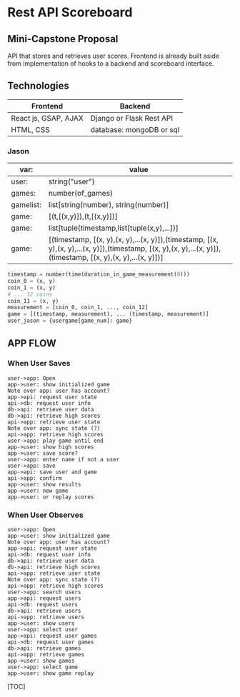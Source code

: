 Rest API Scoreboard
===================

## Mini-Capstone Proposal
API that stores and retrieves user scores.
Frontend is already built aside from implementation of hooks to a backend and scoreboard interface.

## Technologies

Frontend | Backend
----- | ---
React js, GSAP, AJAX | Django or Flask Rest API
HTML, CSS | database: mongoDB or sql


### Jason 
var: |  value
------ | ---
user: | string("user")
games: | number(of_games)
gamelist: | list[string(number), string(number)] 
game: | [(t,[(x,y)]),(t,[(x,y)])] 
game: |  list[tuple(timestamp,list[tuple(x,y),...])]
game: | [(timestamp, [(x, y),(x, y),...(x, y)]),(timestamp, [(x, y),(x, y),...(x, y)]),(timestamp, [(x, y),(x, y),...(x, y)]),(timestamp, [(x, y),(x, y),...(x, y)])]

```python
timestamp = number(time(duration_in_game_measurement(0)))
coin_0 = (x, y) 
coin_1 = (x, y) 
# ... 12 coins
coin_11 = (x, y)
measurement = [coin_0, coin_1, ..., coin_12]
game = [(timestamp, measurement), ... (timestamp, measurement)]
user_jason = {usergame[game_num]: game}

```
 

## APP FLOW

### When User Saves
```sequence
user->app: Open
app->user: show initialized game
Note over app: user has account?
app->api: request user state         
api->db: request user info     
db->api: retrieve user data    
db->api: retrieve high scores
api->app: retrieve user state
Note over app: sync state (?)
api->app: retrieve high scores
user->app: play game until end
app->user: show high scores
app->user: save score?
user->app: enter name if not a user
user->app: save
app->api: save user and game
api->app: confirm
app->user: show results
app->user: new game
app->user: or replay scores
```

### When User Observes
```sequence
user->app: Open
app->user: show initialized game
Note over app: user has account?
app->api: request user state          
api->db: request user info     
db->api: retrieve user data    
db->api: retrieve high scores     
api->app: retrieve user state
Note over app: sync state (?)
api->app: retrieve high scores
user->app: search users
app->api: request users
api->db: request users
db->api: retrieve users
api->app: retrieve users
app->user: show users
user->app: select user
app->api: request user games
api->db: request user games
db->api: retrieve games
api->app: retrieve games
app->user: show games
user->app: select game
app->user: show game replay
```



[TOC]